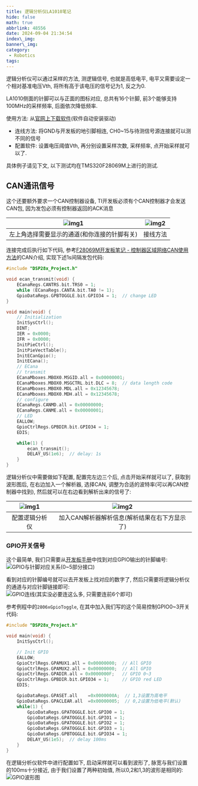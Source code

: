 ```yaml
---
title: 逻辑分析仪LA1010笔记
hide: false
math: true
abbrlink: 48556
date: 2024-09-04 21:34:54
index\_img:
banner\_img:
category:
 - Robotics
tags:
---
```


逻辑分析仪可以通过采样的方法, 测逻辑信号, 也就是高低电平, 电平又需要设定一个相对基准电压Vth, 将所有高于该电压的信号记为1, 反之为0.

LA1010侧面的针脚可以与正面的图标对应, 总共有16个针脚, 前3个能够支持100MHz的采样频率, 后面依次降低频率. 

使用方法: 从[官网上下载软件](http://www.qdkingst.com/cn/download-vis)(软件自动安装驱动)
- 连线方法: 将GND与开发板的地引脚相连, CH0~15与待测信号源连接就可以测不同的信号
- 配置软件: 设置电压阈值Vth, 再分别设置采样次数, 采样频率, 点开始采样就可以了.

具体例子请见下文, 以下测试均在TMS320F28069M上进行的测试.

## CAN通讯信号
这个还要额外要求一个CAN控制器设备, TI开发板必须有个CAN控制器才会发送CAN包, 因为发包必须有控制器返回的ACK消息

| ![img1](/figures/robotics/oscilloscope/pin_select.PNG) | ![img2](/figures/robotics/oscilloscope/can_wiring.jpg) |
|-|-|
|<div align='center'>左上角选择需要显示的通道(和你连接的针脚有关)</div>|<div align='center'>接线方法</div>|

连接完成后执行如下代码, 参考[F28069M开发板笔记 - 控制器区域网络CAN使用方法](/posts/10130/#控制器区域网络can使用方法)的CAN介绍, 实现下述1s间隔发包代码:

```c
#include "DSP28x_Project.h"

void ecan_transmit(void) {
    ECanaRegs.CANTRS.bit.TRS0 = 1;
    while (ECanaRegs.CANTA.bit.TA0 != 1);
    GpioDataRegs.GPBTOGGLE.bit.GPIO34 = 1;  // change LED
}

void main(void) {
    // Initialization
    InitSysCtrl();
    DINT;
    IER = 0x0000;
    IFR = 0x0000;
    InitPieCtrl();
    InitPieVectTable();
    InitECanGpio();
    InitECana();
    // ECana
    // transmit
    ECanaMboxes.MBOX0.MSGID.all = 0x00000001;
    ECanaMboxes.MBOX0.MSGCTRL.bit.DLC = 8;  // data length code
    ECanaMboxes.MBOX0.MDL.all = 0x12345678;
    ECanaMboxes.MBOX0.MDH.all = 0x12345678;
    // configure
    ECanaRegs.CANMD.all = 0x00000000;
    ECanaRegs.CANME.all = 0x00000001;
    // LED
    EALLOW;
    GpioCtrlRegs.GPBDIR.bit.GPIO34 = 1;
    EDIS;

    while(1) {
        ecan_transmit();
        DELAY_US(1e6);  // delay: 1s
    }
}
```

逻辑分析仪中需要做如下配置, 配置完左边三个后, 点击开始采样就可以了, 获取到波形图后, 在右边加入一个解析器, 选择CAN, 调整为合适的波特率(可以再CAN控制器中找到), 然后就可以在右边看到解析出来的信号了:

| ![img1](/figures/robotics/oscilloscope/base_configure.png) | ![img2](/figures/robotics/oscilloscope/can_configure.png) |
|-|-|
|<div align='center'>配置逻辑分析仪</div>|<div align='center'>加入CAN解析器解析信息(解析结果在右下方显示了)</div>|

### GPIO开关信号
这个最简单, 我们只需要从[开发板手册](https://www.ti.com/lit/ug/sprui11b/sprui11b.pdf)中找到对应GPIO输出的针脚编号:
![GPIO与针脚对应关系(0~5部分接口)](/figures/robotics/oscilloscope/GPIO_pins.png)

看到对应的针脚编号就可以去开发板上找对应的数字了, 然后只需要将逻辑分析仪的通道与对应针脚链接即可:
![GPIO连线(其实没必要连这么多, 只需要连前6个即可)](/figures/robotics/oscilloscope/gpio_wiring.jpg)

参考例程中的`2806xGpioToggle`, 在其中加入我们写的这个简易控制GPIO0~3开关代码:
```c
#include "DSP28x_Project.h"

void main(void) {
    InitSysCtrl();

    // Init GPIO
    EALLOW;
    GpioCtrlRegs.GPAMUX1.all = 0x00000000;  // All GPIO
    GpioCtrlRegs.GPAMUX2.all = 0x00000000;  // All GPIO
    GpioCtrlRegs.GPADIR.all = 0x0000000F;   // GPIO 0~3
    GpioCtrlRegs.GPBDIR.bit.GPIO34 = 1;     // GPIO red LED
    EDIS;

    GpioDataRegs.GPASET.all    =0x0000000A;  // 1,3设置为高电平
    GpioDataRegs.GPACLEAR.all  =0x00000005;  // 0,2设置为低电平(默认)
    while(1) {
        GpioDataRegs.GPATOGGLE.bit.GPIO0 = 1;
        GpioDataRegs.GPATOGGLE.bit.GPIO1 = 1;
        GpioDataRegs.GPATOGGLE.bit.GPIO2 = 1;
        GpioDataRegs.GPATOGGLE.bit.GPIO3 = 1;
        GpioDataRegs.GPBTOGGLE.bit.GPIO34 = 1;
        DELAY_US(1e5);  // delay 100ms
    }
} 	
```
在逻辑分析仪软件中进行配置如下, 启动采样就可以看到波形了, 脉宽与我们设置的100ms十分接近, 由于我们设置了两种初始值, 所以0,2和1,3的波形是相同的:
![GPIO波形图](/figures/robotics/oscilloscope/gpio_wave.png)
